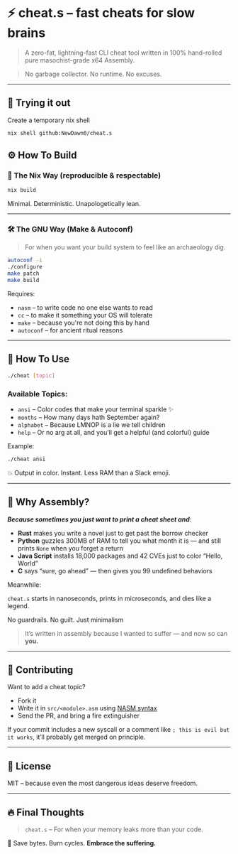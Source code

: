 # ⚡ cheat.s – fast cheats for slow brains

> A zero-fat, lightning-fast CLI cheat tool written in 100% hand-rolled pure masochist-grade x64 Assembly.

> No garbage collector. No runtime. No excuses.

---

## 🍿 Trying it out

Create a temporary nix shell

```bash
nix shell github:NewDawn0/cheat.s
```

## ⚙️ How To Build

### 🧊 The Nix Way (reproducible & respectable)

```bash
nix build
```

Minimal. Deterministic. Unapologetically lean.

---

### 🛠️ The GNU Way (Make & Autoconf)

> For when you want your build system to feel like an archaeology dig.

```bash
autoconf -i
./configure
make patch
make build
```

Requires:

- `nasm` – to write code no one else wants to read
- `cc` – to make it something your OS will tolerate
- `make` – because you're not doing this by hand
- `autoconf` – for ancient ritual reasons

---

## 🚀 How To Use

```bash
./cheat [topic]
```

### Available Topics:

- `ansi` – Color codes that make your terminal sparkle ✨
- `months` – How many days hath September again?
- `alphabet` – Because LMNOP is a lie we tell children
- `help` – Or no arg at all, and you’ll get a helpful (and colorful) guide

Example:

```bash
./cheat ansi
```

💥 Output in color. Instant. Less RAM than a Slack emoji.

---

## 🧨 Why Assembly?

**_Because sometimes you just want to print a cheat sheet and_**:

- **Rust** makes you write a novel just to get past the borrow checker
- **Python** guzzles 300MB of RAM to tell you what month it is — and still prints `None` when you forget a return
- **Java Script** installs 18,000 packages and 42 CVEs just to color “Hello, World”
- **C** says “sure, go ahead” — then gives you 99 undefined behaviors

Meanwhile:

`cheat.s` starts in nanoseconds, prints in microseconds, and dies like a legend.

No guardrails. No guilt. Just minimalism

> It’s written in assembly because I wanted to suffer — and now so can **you.**

---

## 🤝 Contributing

Want to add a cheat topic?

- Fork it
- Write it in `src/<module>.asm` using [NASM syntax](https://www.nasm.us/docs.php)
- Send the PR, and bring a fire extinguisher

If your commit includes a new syscall or a comment like `; this is evil but it works`, it’ll probably get merged on principle.

---

## 📜 License

MIT – because even the most dangerous ideas deserve freedom.

---

## 🔥 Final Thoughts

> `cheat.s` – For when your memory leaks more than your code.

💾 Save bytes. Burn cycles. **Embrace the suffering.**

